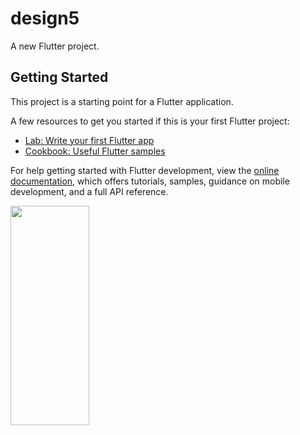 # design5

A new Flutter project.

## Getting Started

This project is a starting point for a Flutter application.

A few resources to get you started if this is your first Flutter project:

- [Lab: Write your first Flutter app](https://docs.flutter.dev/get-started/codelab)
- [Cookbook: Useful Flutter samples](https://docs.flutter.dev/cookbook)

For help getting started with Flutter development, view the
[online documentation](https://docs.flutter.dev/), which offers tutorials,
samples, guidance on mobile development, and a full API reference.

<p>


<img src="https://user-images.githubusercontent.com/124335197/216931960-5dc1bceb-5653-4b31-b4d7-e16e678fc786.png" height="30%" width="50%">

</p>
